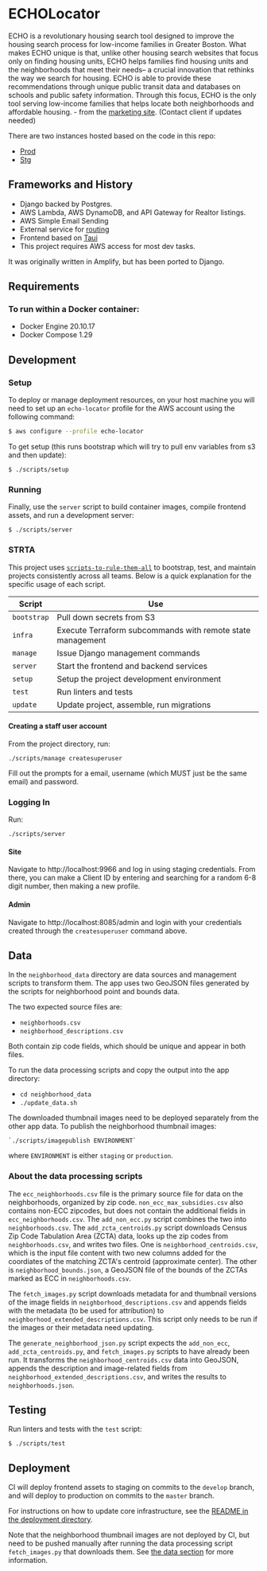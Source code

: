 # ECHOLocator

ECHO is a revolutionary housing search tool designed to improve the housing search process for low-income families in Greater Boston.  What makes ECHO unique is that, unlike other housing search websites that focus only on finding housing units, ECHO helps families find housing units and the neighborhoods that meet their needs– a crucial innovation that rethinks the way we search for housing. ECHO is able to provide these recommendations through unique public transit data and databases on schools and public safety information. Through this focus, ECHO is the only tool serving low-income families that helps locate both neighborhoods and affordable housing.  - from the [marketing site](https://echosearch.org/). (Contact client if updates needed)

There are two instances hosted based on the code in this repo:

- [Prod](https://app.echosearch.org)
- [Stg](https://stg.echosearch.org)

## Frameworks and History

- Django backed by Postgres.
- AWS Lambda, AWS DynamoDB, and API Gateway for Realtor listings.
- AWS Simple Email Sending
- External service for [routing](https://github.com/azavea/echo-locator/issues/501)
- Frontend based on [Taui](https://github.com/conveyal/taui)
- This project requires AWS access for most dev tasks.

It was originally written in Amplify, but has been ported to Django.

## Requirements

### To run within a Docker container:

* Docker Engine 20.10.17
* Docker Compose 1.29

## Development

### Setup

To deploy or manage deployment resources, on your host machine you will need to set up an `echo-locator` profile for the AWS account using the following command:
```bash
$ aws configure --profile echo-locator
```

To get setup (this runs bootstrap which will try to pull env variables from s3 and then update):

```
$ ./scripts/setup
```

### Running

Finally, use the `server` script to build container images, compile frontend assets,
and run a development server:

```
$ ./scripts/server
```


### STRTA

This project uses [`scripts-to-rule-them-all`](https://github.com/azavea/architecture/blob/master/doc/arch/adr-0000-scripts-to-rule-them-all.md) to bootstrap, test, and maintain projects consistently across all teams. Below is a quick explanation for the specific usage of each script.

| Script      | Use                                                        |
| ----------- | ---------------------------------------------------------- |
| `bootstrap` | Pull down secrets from S3                                  |
| `infra`     | Execute Terraform subcommands with remote state management |
| `manage`    | Issue Django management commands                           |
| `server`    | Start the frontend and backend services                    |
| `setup`     | Setup the project development environment                  |
| `test`      | Run linters and tests                                      |
| `update`    | Update project, assemble, run migrations                   |

#### Creating a staff user account

From the project directory, run:
```
./scripts/manage createsuperuser
```
Fill out the prompts for a email, username (which MUST just be the same email) and password.

### Logging In

Run: 
```
./scripts/server
```

#### Site
Navigate to http://localhost:9966 and log in using staging credentials. From there, you can make a Client ID by
entering and searching for a random 6-8 digit number, then making a new profile.

#### Admin
Navigate to http://localhost:8085/admin and login with your credentials created through the `createsuperuser` command above.

## Data

In the `neighborhood_data` directory are data sources and management scripts to transform them. The app uses two GeoJSON files generated by the scripts for neighborhood point and bounds data.

The two expected source files are:
 - `neighborhoods.csv`
 - `neighborhood_descriptions.csv`

Both contain zip code fields, which should be unique and appear in both files.

To run the data processing scripts and copy the output into the app directory:

 - `cd neighborhood_data`
 - `./update_data.sh`

The downloaded thumbnail images need to be deployed separately from the other app data.
To publish the neighborhood thumbnail images:

```
`./scripts/imagepublish ENVIRONMENT`
```

where `ENVIRONMENT` is either `staging` or `production`.


### About the data processing scripts

The `ecc_neighborhoods.csv` file is the primary source file for data on the neighborhoods, organized by zip code. `non_ecc_max_subsidies.csv` also contains non-ECC zipcodes, but does not contain the additional fields in `ecc_neighborhoods.csv`. The `add_non_ecc.py` script combines the two into `neighborhoods.csv`. The `add_zcta_centroids.py` script downloads Census Zip Code Tabulation Area (ZCTA) data, looks up the zip codes from `neighborhoods.csv`, and writes two files. One is `neighborhood_centroids.csv`, which is the input file content with two new columns added for the coordiates of the matching ZCTA's centroid (approximate center). The other is `neighborhood_bounds.json`, a GeoJSON file of the bounds of the ZCTAs marked as ECC in `neighborhoods.csv`.

The `fetch_images.py` script downloads metadata for and thumbnail versions of the image fields in `neighborhood_descriptions.csv` and appends fields with the metadata (to be used for attribution) to `neighborhood_extended_descriptions.csv`. This script only needs to be run if the images or their metadata need updating.

The `generate_neighborhood_json.py` script expects the `add_non_ecc`, `add_zcta_centroids.py`, and `fetch_images.py` scripts to have already been run. It transforms the `neighborhood_centroids.csv` data into GeoJSON, appends the description and image-related fields from `neighborhood_extended_descriptions.csv`, and writes the results to `neighborhoods.json`.


## Testing

Run linters and tests with the `test` script:

```
$ ./scripts/test
```

## Deployment

CI will deploy frontend assets to staging on commits to the `develop` branch,
and will deploy to production on commits to the `master` branch.

For instructions on how to update core infrastructure, see the [README in the
deployment directory](./deployment/README.md).

Note that the neighborhood thumbnail images are not deployed by CI, but need to be pushed manually after running the data processing script `fetch_images.py` that downloads them. See [the data section](#data) for more information.
